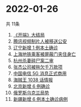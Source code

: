 # 2022-01-26
  共 11条

  <!-- BEGIN -->
  <!-- 最后更新时间:Wed Jan 26 2022 15:11:21 GMT+0000 (Coordinated Universal Time) -->
  1. [《开端》大结局](https://www.zhihu.com/search?q=开端大结局)
1. [腾讯视频制片人被移送公安](https://www.zhihu.com/search?q=腾讯视频制片人)
1. [辽宁新增 1 例本土确诊](https://www.zhihu.com/search?q=辽宁新增)
1. [上海地铁乘客被屏蔽门夹住身亡](https://www.zhihu.com/search?q=上海地铁)
1. [杭州杀妻碎尸案二审](https://www.zhihu.com/search?q=杭州杀妻碎尸案)
1. [张杰公司被拖欠千万款项](https://www.zhihu.com/search?q=张杰公司)
1. [中国电信 5G 消息正式商用](https://www.zhihu.com/search?q=中国电信5g)
1. [海贼王 1038 话情报](https://www.zhihu.com/search?q=海贼王)
1. [北京新增 6 例确诊](https://www.zhihu.com/search?q=北京新增)
1. [俄罗斯乌克兰局势](https://www.zhihu.com/search?q=俄罗斯乌克兰)
1. [新疆新增 6 例本土确诊病例](https://www.zhihu.com/search?q=新疆疫情)
  <!-- END -->
  